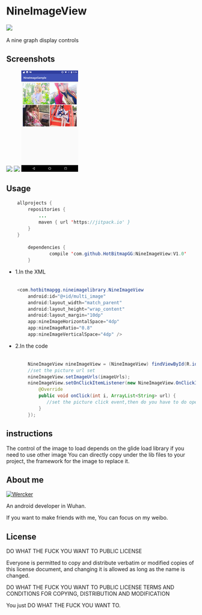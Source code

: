 # NineImageView

[![](https://jitpack.io/v/HotBitmapGG/NineImageView.svg)](https://jitpack.io/#HotBitmapGG/NineImageView)

A nine graph display controls

## Screenshots

<a href="art/pic_1.png"><img src="art/00.png" width="30%"/></a> <a href="art/pic_2.png"><img src="art/01.png" width="30%"/></a> <a href="art/02.png"><img src="art/pic_3.png" width="30%"/></a>


## Usage

```java
	allprojects {
		repositories {
			...
			maven { url 'https://jitpack.io' }
		}
	}

		dependencies {
    	        compile 'com.github.HotBitmapGG:NineImageView:V1.0'
    	}

```

* 1.In the XML

```java

    <com.hotbitmapgg.nineimagelibrary.NineImageView
        android:id="@+id/multi_image"
        android:layout_width="match_parent"
        android:layout_height="wrap_content"
        android:layout_margin="10dp"
        app:nineImageHorizontalSpace="4dp"
        app:nineImageRatio="0.8"
        app:nineImageVerticalSpace="4dp" />

```

* 2.In the code

```java

        NineImageView nineImageView = (NineImageView) findViewById(R.id.multi_image);
        //set the picture url set
        nineImageView.setImageUrls(imageUrls);
        nineImageView.setOnClickItemListener(new NineImageView.OnClickItemListener() {
            @Override
            public void onClick(int i, ArrayList<String> url) {
               //set the picture click event,then do you have to do operation
            }
        });

```

## instructions

The control of the image to load depends on the glide load library if you need to use other image You can directly copy under the lib files to your project, the framework for the image to replace it.


## About me

[![Wercker](https://img.shields.io/badge/weibo-HotBitmapGG-blue.svg)](http://weibo.com/3223089177/profile?topnav=1&wvr=6&is_all=1)

An android developer in Wuhan.

If you want to make friends with me, You can focus on my weibo.


## License

DO WHAT THE FUCK YOU WANT TO PUBLIC LICENSE

Everyone is permitted to copy and distribute verbatim or modified
copies of this license document, and changing it is allowed as long
as the name is changed.

DO WHAT THE FUCK YOU WANT TO PUBLIC LICENSE
TERMS AND CONDITIONS FOR COPYING, DISTRIBUTION AND MODIFICATION

You just DO WHAT THE FUCK YOU WANT TO.